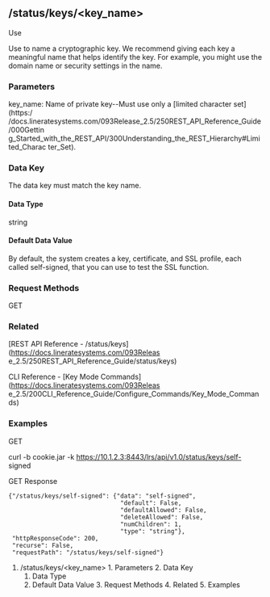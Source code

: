 ## /status/keys/<key_name>

Use

Use to name a cryptographic key. We recommend giving each key a meaningful
name that helps identify the key. For example, you might use the domain name
or security settings in the name.

### Parameters

key_name: Name of private key--Must use only a [limited character set](https:/
/docs.lineratesystems.com/093Release_2.5/250REST_API_Reference_Guide/000Gettin
g_Started_with_the_REST_API/300Understanding_the_REST_Hierarchy#Limited_Charac
ter_Set).

### Data Key

The data key must match the key name.

#### Data Type

string

#### Default Data Value

By default, the system creates a key, certificate, and SSL profile, each
called self-signed, that you can use to test the SSL function.

### Request Methods

GET

### Related

[REST API Reference - /status/keys](https://docs.lineratesystems.com/093Releas
e_2.5/250REST_API_Reference_Guide/status/keys)

CLI Reference - [Key Mode Commands](https://docs.lineratesystems.com/093Releas
e_2.5/200CLI_Reference_Guide/Configure_Commands/Key_Mode_Commands)

### Examples

GET

curl -b cookie.jar -k https://10.1.2.3:8443/lrs/api/v1.0/status/keys/self-
signed

GET Response

    
    
    {"/status/keys/self-signed": {"data": "self-signed",
                                   "default": False,
                                   "defaultAllowed": False,
                                   "deleteAllowed": False,
                                   "numChildren": 1,
                                   "type": "string"},
     "httpResponseCode": 200,
     "recurse": False,
     "requestPath": "/status/keys/self-signed"}
    

  1. /status/keys/<key_name>
    1. Parameters
    2. Data Key
      1. Data Type
      2. Default Data Value
    3. Request Methods
    4. Related
    5. Examples

